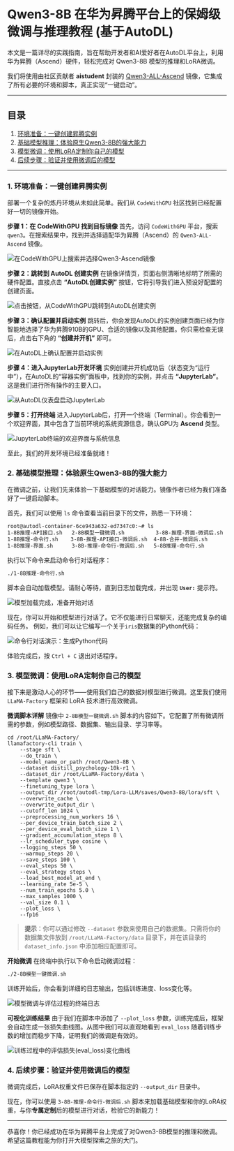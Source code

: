 # Qwen3-8B 在华为昇腾平台上的保姆级微调与推理教程 (基于AutoDL)

本文是一篇详尽的实践指南，旨在帮助开发者和AI爱好者在AutoDL平台上，利用华为昇腾（Ascend）硬件，轻松完成对 Qwen3-8B 模型的推理和LoRA微调。

我们将使用由社区贡献者 **aistudent** 封装的 [Qwen3-ALL-Ascend](https://www.codewithgpu.com/i/QwenLM/Qwen3/Qwen3-ALL-Ascend) 镜像，它集成了所有必要的环境和脚本，真正实现“一键启动”。

---

## 目录
1.  [环境准备：一键创建昇腾实例](#1-环境准备一键创建昇腾实例)
2.  [基础模型推理：体验原生Qwen3-8B的强大能力](#2-基础模型推理体验原生qwen3-8b的强大能力)
3.  [模型微调：使用LoRA定制你自己的模型](#3-模型微调使用lora定制你自己的模型)
4.  [后续步骤：验证并使用微调后的模型](#4-后续步骤验证并使用微调后的模型)

---

### 1. 环境准备：一键创建昇腾实例

部署一个复杂的炼丹环境从未如此简单。我们从 `CodeWithGPU` 社区找到已经配置好一切的镜像开始。

**步骤 1：在 CodeWithGPU 找到目标镜像**
首先，访问 `CodeWithGPU` 平台，搜索 `qwen3`。在搜索结果中，找到并选择适配华为昇腾（Ascend）的 `Qwen3-ALL-Ascend` 镜像。

![在CodeWithGPU上搜索并选择Qwen3-Ascend镜像](./assets/codewithgpu_qwen3_ascend.png)

**步骤 2：跳转到 AutoDL 创建实例**
在镜像详情页，页面右侧清晰地标明了所需的硬件配置。直接点击 **“AutoDL创建实例”** 按钮，它将引导我们进入预设好配置的创建页面。

![点击按钮，从CodeWithGPU跳转到AutoDL创建实例](./assets/codewithgpu_create_instance.png)

**步骤 3：确认配置并启动实例**
跳转后，你会发现AutoDL的实例创建页面已经为你智能地选择了华为昇腾910B的GPU、合适的镜像以及其他配置。你只需检查无误后，点击右下角的 **“创建并开机”** 即可。

![在AutoDL上确认配置并启动实例](./assets/configure_and_launch_autodl_instance.png)

**步骤 4：进入JupyterLab开发环境**
实例创建并开机成功后（状态变为“运行中”），在AutoDL的“容器实例”面板中，找到你的实例，并点击 **“JupyterLab”**。这是我们进行所有操作的主要入口。

![从AutoDL仪表盘启动JupyterLab](./assets/launch_jupyterlab_from_dashboard.png)

**步骤 5：打开终端**
进入JupyterLab后，打开一个终端（Terminal）。你会看到一个欢迎界面，其中包含了当前环境的系统资源信息，确认GPU为 **Ascend** 类型。

![JupyterLab终端的欢迎界面与系统信息](./assets/terminal_welcome_with_system_specs.png)

至此，我们的开发环境已经准备就绪！

### 2. 基础模型推理：体验原生Qwen3-8B的强大能力

在微调之前，让我们先来体验一下基础模型的对话能力。镜像作者已经为我们准备好了一键启动脚本。

首先，我们可以使用 `ls` 命令查看当前目录下的文件，熟悉一下环境：
```bash
root@autodl-container-6ce943a632-ed7347c0:~# ls
1-8B推理-API接口.sh   2-8B模型一键微调.sh          3-8B-推理-界面-微调后.sh  Ascend         ascend      cache       tf-logs
1-8B推理-命令行.sh    3-8B-推理-API接口-微调后.sh  4-8B-合并-微调后.sh       LLaMA-Factory  atc_data    merge.yaml  切换模型
1-8B推理-界面.sh      3-8B-推理-命令行-微调后.sh   5-8B推理-命令行.sh        Qwen3-8B       autodl-tmp  miniconda3
```

执行以下命令来启动命令行对话程序：
```bash
./1-8B推理-命令行.sh 
```
脚本会自动加载模型。请耐心等待，直到日志加载完成，并出现 **`User:`** 提示符。

![模型加载完成，准备开始对话](./assets/launch_cli_chat_application.png)

现在，你可以开始和模型进行对话了。它不仅能进行日常聊天，还能完成复杂的编码任务。
例如，我们可以让它编写一个关于`iris`数据集的Python代码：

![命令行对话演示：生成Python代码](./assets/cli_chat_code_generation_demo.png)

体验完成后，按 `Ctrl + C` 退出对话程序。

### 3. 模型微调：使用LoRA定制你自己的模型

接下来是激动人心的环节——使用我们自己的数据对模型进行微调。这里我们使用 `LLaMA-Factory` 框架和 LoRA 技术进行高效微调。

**微调脚本详解**
镜像中 `2-8B模型一键微调.sh` 脚本的内容如下。它配置了所有微调所需的参数，例如模型路径、数据集、输出目录、学习率等。

```shell
cd /root/LLaMA-Factory/
llamafactory-cli train \
    --stage sft \
    --do_train \
    --model_name_or_path /root/Qwen3-8B \
    --dataset distill_psychology-10k-r1 \
    --dataset_dir /root/LLaMA-Factory/data \
    --template qwen3 \
    --finetuning_type lora \
    --output_dir /root/autodl-tmp/Lora-LLM/saves/Qwen3-8B/lora/sft \
    --overwrite_cache \
    --overwrite_output_dir \
    --cutoff_len 1024 \
    --preprocessing_num_workers 16 \
    --per_device_train_batch_size 2 \
    --per_device_eval_batch_size 1 \
    --gradient_accumulation_steps 8 \
    --lr_scheduler_type cosine \
    --logging_steps 50 \
    --warmup_steps 20 \
    --save_steps 100 \
    --eval_steps 50 \
    --eval_strategy steps \
    --load_best_model_at_end \
    --learning_rate 5e-5 \
    --num_train_epochs 5.0 \
    --max_samples 1000 \
    --val_size 0.1 \
    --plot_loss \
    --fp16
```

> **提示**：你可以通过修改 `--dataset` 参数来使用自己的数据集。只需将你的数据集文件放到 `/root/LLaMA-Factory/data` 目录下，并在该目录的 `dataset_info.json` 中添加相应配置即可。

**开始微调**
在终端中执行以下命令启动微调过程：
```bash
./2-8B模型一键微调.sh
```
训练开始后，你会看到详细的日志输出，包括训练进度、loss变化等。

![模型微调与评估过程的终端日志](./assets/sft_training_evaluation_output.png)

**可视化训练结果**
由于我们在脚本中添加了 `--plot_loss` 参数，训练完成后，框架会自动生成一张损失曲线图。从图中我们可以直观地看到 `eval_loss` 随着训练步数的增加而稳步下降，证明我们的微调是有效的。

![训练过程中的评估损失(eval_loss)变化曲线](./assets/training_eval_loss.png)

### 4. 后续步骤：验证并使用微调后的模型

微调完成后，LoRA权重文件已保存在脚本指定的 `--output_dir` 目录中。

现在，你可以使用 `3-8B-推理-命令行-微调后.sh` 脚本来加载基础模型和你的LoRA权重，与你**专属定制**后的模型进行对话，检验它的新能力！

---

恭喜你！你已经成功在华为昇腾平台上完成了对Qwen3-8B模型的推理和微调。希望这篇教程能为你打开大模型探索之旅的大门。